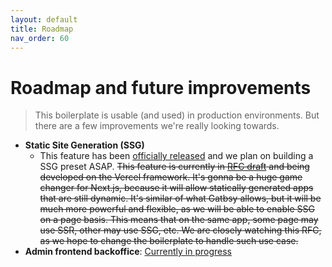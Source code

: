 ```yaml
---
layout: default
title: Roadmap
nav_order: 60
---
```


# Roadmap and future improvements

> This boilerplate is usable (and used) in production environments. But there are a few improvements we're really looking towards.

- **Static Site Generation (SSG)**
    - This feature has been [officially released](https://nextjs.org/blog/next-9-3) and we plan on building a SSG preset ASAP.
    ~~This feature is currently in [RFC draft](https://github.com/zeit/next.js/issues/9524) and being developed on the Vercel framework.
    It's gonna be a huge game changer for Next.js, because it will allow statically generated apps that are still dynamic.
    It's similar of what Gatbsy allows, but it will be much more powerful and flexible, as we will be able to enable SSG on a page basis.
    This means that on the same app, some page may use SSR, other may use SSG, etc.
    We are closely watching this RFC, as we hope to change the boilerplate to handle such use case.~~
- **Admin frontend backoffice**: [Currently in progress](https://github.com/UnlyEd/next-right-now-admin)
